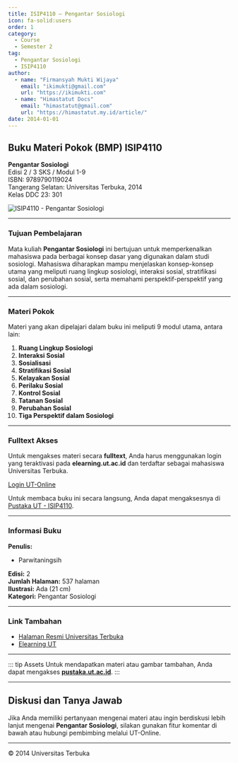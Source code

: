```yaml
--- 
title: ISIP4110 – Pengantar Sosiologi
icon: fa-solid:users
order: 1
category:
  - Course
  - Semester 2
tag:
  - Pengantar Sosiologi
  - ISIP4110
author:
  - name: "Firmansyah Mukti Wijaya"
    email: "ikimukti@gmail.com"
    url: "https://ikimukti.com"
  - name: "Himastatut Docs"
    email: "himastatut@gmail.com"
    url: "https://himastatut.my.id/article/"
date: 2014-01-01
--- 
```


## Buku Materi Pokok (BMP) ISIP4110

**Pengantar Sosiologi**  
Edisi 2 / 3 SKS / Modul 1-9  
ISBN: 9789790119024  
Tangerang Selatan: Universitas Terbuka, 2014  
Kelas DDC 23: 301  

![ISIP4110 - Pengantar Sosiologi](https://pustaka.ut.ac.id/lib/wp-content/uploads/2017/01/ISIP4110.jpg)

--- 

### Tujuan Pembelajaran

Mata kuliah **Pengantar Sosiologi** ini bertujuan untuk memperkenalkan mahasiswa pada berbagai konsep dasar yang digunakan dalam studi sosiologi. Mahasiswa diharapkan mampu menjelaskan konsep-konsep utama yang meliputi ruang lingkup sosiologi, interaksi sosial, stratifikasi sosial, dan perubahan sosial, serta memahami perspektif-perspektif yang ada dalam sosiologi.

--- 

### Materi Pokok

Materi yang akan dipelajari dalam buku ini meliputi 9 modul utama, antara lain:

1. **Ruang Lingkup Sosiologi**
2. **Interaksi Sosial**
3. **Sosialisasi**
4. **Stratifikasi Sosial**
5. **Kelayakan Sosial**
6. **Perilaku Sosial**
7. **Kontrol Sosial**
8. **Tatanan Sosial**
9. **Perubahan Sosial**
10. **Tiga Perspektif dalam Sosiologi**

--- 

### Fulltext Akses

Untuk mengakses materi secara **fulltext**, Anda harus menggunakan login yang teraktivasi pada **elearning.ut.ac.id** dan terdaftar sebagai mahasiswa Universitas Terbuka.

[Login UT-Online](http://elearning.ut.ac.id)

Untuk membaca buku ini secara langsung, Anda dapat mengaksesnya di [Pustaka UT - ISIP4110](https://pustaka.ut.ac.id/lib/isip4110-pengantar-sosiologi-edisi-2/).

--- 

### Informasi Buku

**Penulis:**  
- Parwitaningsih

**Edisi:** 2  
**Jumlah Halaman:** 537 halaman  
**Ilustrasi:** Ada (21 cm)  
**Kategori:** Pengantar Sosiologi  

--- 

### Link Tambahan

- [Halaman Resmi Universitas Terbuka](https://www.ut.ac.id)
- [Elearning UT](http://elearning.ut.ac.id)

--- 

::: tip Assets
Untuk mendapatkan materi atau gambar tambahan, Anda dapat mengakses **[pustaka.ut.ac.id](https://pustaka.ut.ac.id)**.
:::

--- 

## Diskusi dan Tanya Jawab

Jika Anda memiliki pertanyaan mengenai materi atau ingin berdiskusi lebih lanjut mengenai **Pengantar Sosiologi**, silakan gunakan fitur komentar di bawah atau hubungi pembimbing melalui UT-Online.

--- 

<footer>
  <p>© 2014 Universitas Terbuka</p>
</footer>
